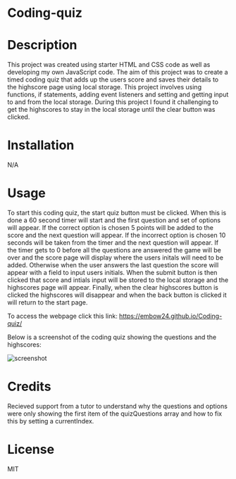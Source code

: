 # Coding-quiz

# Description
This project was created using starter HTML and CSS code as well as developing my own JavaScript code. The aim of this project was to create a timed coding quiz that adds up the users score and saves their details to the highscore page using local storage. This project involves using functions, if statements, adding event listeners and setting and getting input to and from the local storage. During this project I found it challenging to get the highscores to stay in the local storage until the clear button was clicked. 

# Installation
N/A

# Usage
To start this coding quiz, the start quiz button must be clicked. When this is done a 60 second timer will start and the first question and set of options will appear. If the correct option is chosen 5 points will be added to the score and the next question will appear. If the incorrect option is chosen 10 seconds will be taken from the timer and the next question will appear. If the timer gets to 0 before all the questions are answered the game will be over and the score page will display where the users initals will need to be added. Otherwise when the user answers the last question the score will appear with a field to input users initials. When the submit button is then clicked that score and intials input will be stored to the local storage and the highscores page will appear. Finally, when the clear highscores button is clicked the highscores will disappear and when the back button is clicked it will return to the start page.

To access the webpage click this link: https://embow24.github.io/Coding-quiz/ 

Below is a screenshot of the coding quiz showing the questions and the highscores:

![screenshot]()


# Credits
Recieved support from a tutor to understand why the questions and options were only showing the first item of the quizQuestions array and how to fix this by setting a currentIndex.

# License
MIT